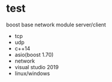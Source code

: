 # test
boost base network module server/client 
- tcp 
- udp 
- c++14
- asio(boost 1.70)
- network
- visual studio 2019
- linux/windows 

